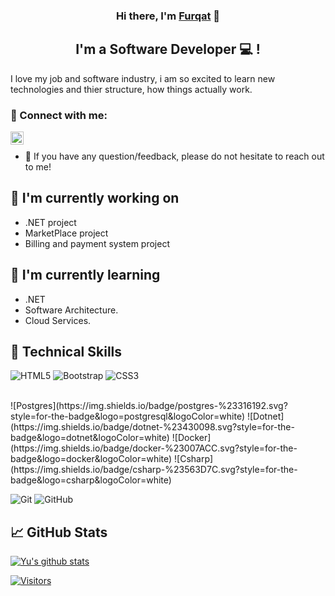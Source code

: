 <p align="center">
 
</p>

<h3 align="center">
Hi there, I'm <a href="https://www.yushi.dev/" target="_blank" rel="noreferrer">Furqat</a> 👋
</h3>

<h2 align="center">
I'm a Software Developer  💻 !
</h2> 

I love my job and software industry, i am so excited to learn new technologies and thier structure, how things actually work.

### 🤝 Connect with me:

<a href="https://www.linkedin.com/in/furqat-abduvosiqov-719386219/"><img align="left" src="https://raw.githubusercontent.com/yushi1007/yushi1007/main/images/linkedin.svg" alt="Furqat | LinkedIn" width="21px"/></a>
</br>
- 💬 If you have any question/feedback, please do not hesitate to reach out to me!

## 🔭 I'm currently working on

- .NET project
- MarketPlace project
- Billing and payment system project

## 🌱 I'm currently learning

- .NET
- Software Architecture.
- Cloud Services.

## 💼 Technical Skills

![HTML5](https://img.shields.io/badge/html5-%23E34F26.svg?style=for-the-badge&logo=html5&logoColor=white)
![Bootstrap](https://img.shields.io/badge/bootstrap-%23563D7C.svg?style=for-the-badge&logo=bootstrap&logoColor=white)
![CSS3](https://img.shields.io/badge/css3-%231572B6.svg?style=for-the-badge&logo=css3&logoColor=white)

</br>
![Postgres](https://img.shields.io/badge/postgres-%23316192.svg?style=for-the-badge&logo=postgresql&logoColor=white)
![Dotnet](https://img.shields.io/badge/dotnet-%23430098.svg?style=for-the-badge&logo=dotnet&logoColor=white)
![Docker](https://img.shields.io/badge/docker-%23007ACC.svg?style=for-the-badge&logo=docker&logoColor=white)
![Csharp](https://img.shields.io/badge/csharp-%23563D7C.svg?style=for-the-badge&logo=csharp&logoColor=white)
</br>

![Git](https://img.shields.io/badge/git-%23F05033.svg?style=for-the-badge&logo=git&logoColor=white)
![GitHub](https://img.shields.io/badge/github-%23121011.svg?style=for-the-badge&logo=github&logoColor=white)

## 📈 GitHub Stats 

[![Yu's github stats](https://github-readme-stats.vercel.app/api?username=Furqat-DevDo)](https://github.com/Furqat-DevDo)

[![Visitors](https://visitor-badge.glitch.me/badge?page_id=Furqat-DevDo)](https://github.com/Furqat-DevDo)
   
